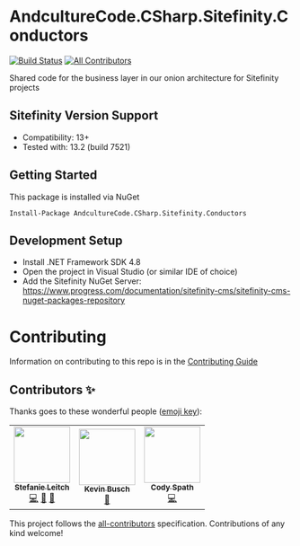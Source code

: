 # AndcultureCode.CSharp.Sitefinity.Conductors

[![Build Status](https://travis-ci.org/AndcultureCode/AndcultureCode.CSharp.Sitefinity.Conductors.svg?branch=main)](https://travis-ci.org/AndcultureCode/AndcultureCode.CSharp.Sitefinity.Conductors)<!-- ALL-CONTRIBUTORS-BADGE:START - Do not remove or modify this section -->
[![All Contributors](https://img.shields.io/badge/all_contributors-3-orange.svg?style=flat-square)](#contributors-)
<!-- ALL-CONTRIBUTORS-BADGE:END -->

Shared code for the business layer in our onion architecture for Sitefinity projects

## Sitefinity Version Support
- Compatibility: 13+
- Tested with: 13.2 (build 7521)

## Getting Started

This package is installed via NuGet

```
Install-Package AndcultureCode.CSharp.Sitefinity.Conductors
```

## Development Setup

* Install .NET Framework SDK 4.8
* Open the project in Visual Studio (or similar IDE of choice)
* Add the Sitefinity NuGet Server: https://www.progress.com/documentation/sitefinity-cms/sitefinity-cms-nuget-packages-repository

# Contributing

Information on contributing to this repo is in the [Contributing Guide](CONTRIBUTING.md)

## Contributors ✨

Thanks goes to these wonderful people ([emoji key](https://allcontributors.org/docs/en/emoji-key)):

<!-- ALL-CONTRIBUTORS-LIST:START - Do not remove or modify this section -->
<!-- prettier-ignore-start -->
<!-- markdownlint-disable -->
<table>
  <tr>
    <td align="center"><a href="https://github.com/Stefanie899"><img src="https://avatars.githubusercontent.com/u/37462028?v=4?s=100" width="100px;" alt=""/><br /><sub><b>Stefanie Leitch</b></sub></a><br /><a href="https://github.com/AndcultureCode/AndcultureCode.CSharp.Sitefinity.Conductors/commits?author=Stefanie899" title="Code">💻</a> <a href="https://github.com/AndcultureCode/AndcultureCode.CSharp.Sitefinity.Conductors/commits?author=Stefanie899" title="Documentation">📖</a> <a href="https://github.com/AndcultureCode/AndcultureCode.CSharp.Sitefinity.Conductors/pulls?q=is%3Apr+reviewed-by%3AStefanie899" title="Reviewed Pull Requests">👀</a></td>
    <td align="center"><a href="https://github.com/KevinBusch"><img src="https://avatars.githubusercontent.com/u/775414?v=4?s=100" width="100px;" alt=""/><br /><sub><b>Kevin Busch</b></sub></a><br /><a href="https://github.com/AndcultureCode/AndcultureCode.CSharp.Sitefinity.Conductors/pulls?q=is%3Apr+reviewed-by%3AKevinBusch" title="Reviewed Pull Requests">👀</a></td>
    <td align="center"><a href="https://github.com/cspath1"><img src="https://avatars.githubusercontent.com/u/26265706?v=4?s=100" width="100px;" alt=""/><br /><sub><b>Cody Spath</b></sub></a><br /><a href="https://github.com/AndcultureCode/AndcultureCode.CSharp.Sitefinity.Conductors/commits?author=cspath1" title="Code">💻</a></td>
  </tr>
</table>

<!-- markdownlint-restore -->
<!-- prettier-ignore-end -->

<!-- ALL-CONTRIBUTORS-LIST:END -->

This project follows the [all-contributors](https://github.com/all-contributors/all-contributors) specification. Contributions of any kind welcome!
